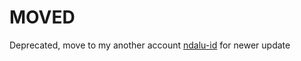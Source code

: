 # MOVED 

Deprecated, move to my another account [ndalu-id](https://github.com/ndalu-id/baileys-api) for newer update
